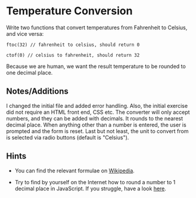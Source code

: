 # Temperature Conversion

Write two functions that convert temperatures from Fahrenheit to Celsius, and vice versa:
```
ftoc(32) // fahrenheit to celsius, should return 0

ctof(0) // celsius to fahrenheit, should return 32
```

Because we are human, we want the result temperature to be rounded to one decimal place.

## Notes/Additions

I changed the initial file and added error handling. Also, the initial exercise did not require an HTML front end, CSS etc. The converter will only accept numbers, and they can be added with decimals. It rounds to the nearest decimal place. When anything other than a number is entered, the user is prompted and the form is reset. Last but not least, the unit to convert from is selected via radio buttons (default is "Celsius").

## Hints
- You can find the relevant formulae on [Wikipedia](https://en.wikipedia.org/wiki/Conversion_of_units_of_temperature).

- Try to find by yourself on the Internet how to round a number to 1 decimal place in JavaScript. If you struggle, have a look [here](https://stackoverflow.com/q/7342957/5433628).
